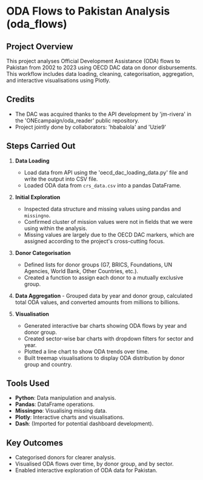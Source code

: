 # ODA Flows to Pakistan Analysis (oda_flows)

## Project Overview

This project analyses Official Development Assistance (ODA) flows to Pakistan from 2002 to 2023 using OECD DAC data on donor disbursements. This workflow includes data loading, cleaning, categorisation, aggregation, and interactive visualisations using Plotly.

## Credits ##
- The DAC was acquired thanks to the API development by 'jm-rivera' in the 'ONEcampaign/oda_reader' public repository.
- Project jointly done by collaborators: 'hbabalola' and 'Uzie9'

## Steps Carried Out

1. **Data Loading**
    - Load data from API using the 'oecd_dac_loading_data.py' file and write the output into CSV file.
    - Loaded ODA data from `crs_data.csv` into a pandas DataFrame.

2. **Initial Exploration**
    - Inspected data structure and missing values using pandas and `missingno`. 
    - Confirmed cluster of mission values were not in fields that we were using within the analysis.
    - Missing values are largely due to the OECD DAC markers, which are assigned according to the project's cross-cutting focus.

3. **Donor Categorisation**
    - Defined lists for donor groups (G7, BRICS, Foundations, UN Agencies, World Bank, Other Countries, etc.).
    - Created a function to assign each donor to a mutually exclusive group.

  4. **Data Aggregation**
    - Grouped data by year and donor group, calculated total ODA values, and converted amounts from millions to billions.

5. **Visualisation**
    - Generated interactive bar charts showing ODA flows by year and donor group.
    - Created sector-wise bar charts with dropdown filters for sector and year.
    - Plotted a line chart to show ODA trends over time.
    - Built treemap visualisations to display ODA distribution by donor group and country.

## Tools Used

- **Python**: Data manipulation and analysis.
- **Pandas**: DataFrame operations.
- **Missingno**: Visualising missing data.
- **Plotly**: Interactive charts and visualisations.
- **Dash**: (Imported for potential dashboard development).

## Key Outcomes

- Categorised donors for clearer analysis.
- Visualised ODA flows over time, by donor group, and by sector.
- Enabled interactive exploration of ODA data for Pakistan.
